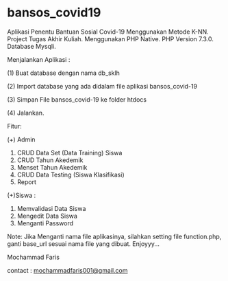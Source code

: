 # bansos_covid19
Aplikasi Penentu Bantuan Sosial Covid-19 Menggunakan Metode K-NN. Project Tugas Akhir Kuliah. Menggunakan PHP Native. PHP Version 7.3.0. Database Mysqli. 

Menjalankan Aplikasi :

(1) Buat database dengan nama db_sklh

(2) Import database yang ada didalam file aplikasi bansos_covid-19

(3) Simpan File bansos_covid-19 ke folder htdocs

(4) Jalankan.

Fitur:

(+) Admin
1. CRUD Data Set (Data Training) Siswa
2. CRUD Tahun Akedemik
3. Menset Tahun Akedemik
4. CRUD Data Testing (Siswa Klasifikasi)
5. Report

(+)Siswa :
1. Memvalidasi Data Siswa
2. Mengedit Data Siswa
3. Menganti Password

Note: Jika Menganti nama file aplikasinya, silahkan setting file function.php, ganti base_url sesuai nama file yang dibuat.
Enjoyyy...

Mochammad Faris

contact : mochammadfaris001@gmail.com
